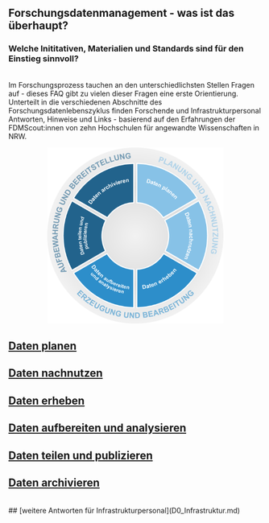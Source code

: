

## Forschungsdatenmanagement - was ist das überhaupt?
### Welche Inititativen, Materialien und Standards sind für den Einstieg sinnvoll?
<br>
Im Forschungsprozess tauchen an den unterschiedlichsten Stellen Fragen auf - dieses FAQ gibt zu vielen dieser Fragen eine erste Orientierung.
Unterteilt in die verschiedenen Abschnitte des Forschungsdatenlebenszyklus finden Forschende und Infrastrukturpersonal Antworten, Hinweise und Links - basierend auf den Erfahrungen der FDMScout:innen von zehn Hochschulen für angewandte Wissenschaften in NRW.

<p align="center">
  <img style="width:15vw; height:15vw; min-width:350px; min-height:350px" src="DLZ_FAQ.png">
</p>

## [Daten planen](D1_Daten_planen.md)
## [Daten nachnutzen](D6_Daten_nachnutzen.md)
## [Daten erheben](D2_Daten_erheben.md)
## [Daten aufbereiten und analysieren](D3_Daten_aufbereiten+analysieren.md)
## [Daten teilen und publizieren](D4_Daten_teilen+publizieren.md)
## [Daten archivieren](D5_Daten_archivieren.md)
<br>
## [weitere Antworten für Infrastrukturpersonal](D0_Infrastruktur.md)
